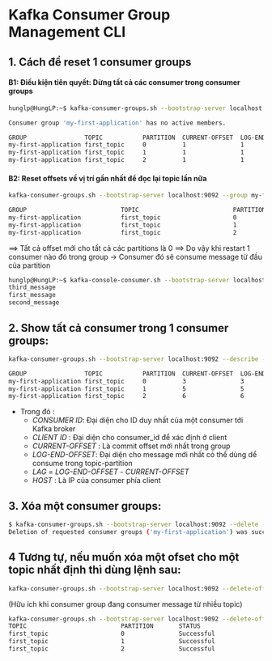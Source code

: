 # Kafka Consumer Group Management CLI


## 1. Cách để reset 1 consumer groups

#### B1: Điều kiện tiên quyết: Dừng tất cả các consumer trong consumer groups

```bash
hunglp@HungLP:~$ kafka-consumer-groups.sh --bootstrap-server localhost:9092 --describe --group my-first-application

Consumer group 'my-first-application' has no active members.

GROUP                TOPIC           PARTITION  CURRENT-OFFSET  LOG-END-OFFSET  LAG             CONSUMER-ID     HOST            CLIENT-ID
my-first-application first_topic     0          1               1               0               -               -               -
my-first-application first_topic     1          1               1               0               -               -               -
my-first-application first_topic     2          1               1               0               -               -               -
```

#### B2: Reset offsets về vị trí gần nhất để đọc lại topic lần nữa
```bash
kafka-consumer-groups.sh --bootstrap-server localhost:9092 --group my-first-application --reset-offsets --to-earliest --execute --topic first_topic

GROUP                          TOPIC                          PARTITION  NEW-OFFSET
my-first-application           first_topic                    0          0
my-first-application           first_topic                    1          0
my-first-application           first_topic                    2          0
```
==> Tất cả offset mới cho tất cả các partitions là 0
==> Do vậy khi restart 1 consumer nào đó trong group  -> Consumer đó sẽ consume message từ đầu của partition


```bash
hunglp@HungLP:~$ kafka-console-consumer.sh --bootstrap-server localhost:9092 --topic first_topic --group my-first-application
third_message
first_message
second_message
```


## 2. Show tất cả consumer trong 1 consumer groups:
```bash
kafka-consumer-groups.sh --bootstrap-server localhost:9092 --describe --group my-first-application

GROUP                TOPIC           PARTITION  CURRENT-OFFSET  LOG-END-OFFSET  LAG             CONSUMER-ID                                                          HOST            CLIENT-ID
my-first-application first_topic     0          3               3               0               consumer-my-first-application-1-0237b0a1-911d-45f1-891f-8fd7630a7593 /172.19.0.1     consumer-my-first-application-1
my-first-application first_topic     1          5               5               0               consumer-my-first-application-1-70ddc756-8dbc-45e4-b5b6-1e5a75db9e62 /172.19.0.1     consumer-my-first-application-1
my-first-application first_topic     2          6               6               0               consumer-my-first-application-1-a8ce2af3-97b3-4445-bba3-f4a5f6c4464d /172.19.0.1     consumer-my-first-application-1
```

- Trong đó : 
  + _CONSUMER ID_: Đại diện cho ID duy nhất của một consumer tới Kafka broker
  + _CLIENT ID_ : Đại diện cho consumer_id để xác định ở client  
  + _CURRENT-OFFSET_ : Là commit offset mới nhất trong group
  + _LOG-END-OFFSET_: Đại diện cho message mới nhất có thể dùng dể consume trong topic-partition
  + _LAG_ =  _LOG-END-OFFSET_ - _CURRENT-OFFSET_
  + _HOST_ : Là IP của consumer phía client


## 3. Xóa một consumer groups:
```bash
$ kafka-consumer-groups.sh --bootstrap-server localhost:9092 --delete --group my-first-application
Deletion of requested consumer groups ('my-first-application') was successful.
```

## 4 Tương tự, nếu muốn xóa một ofset cho một topic nhất định thì dùng lệnh sau:

```bash
kafka-consumer-groups.sh --bootstrap-server localhost:9092 --delete-offsets --group my-first-application --topic first_topic
```
(Hữu ích khi consumer group đang consumer message từ nhiều topic)

```bash
kafka-consumer-groups.sh --bootstrap-server localhost:9092 --delete-offsets --group my-first-application --topic first_topic
TOPIC                          PARTITION       STATUS
first_topic                    0               Successful
first_topic                    1               Successful
first_topic                    2               Successful
````